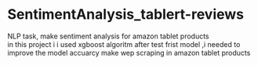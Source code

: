 # SentimentAnalysis_tablert-reviews
NLP task, make sentiment analysis for amazon tablet products   
in this project i i used xgboost algoritm
after test frist model ,i needed to improve the model accuarcy
make wep scraping in amazon tablet products 
